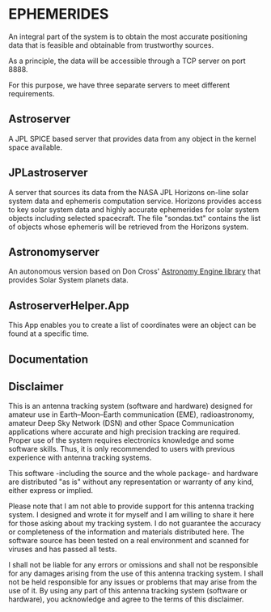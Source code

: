 # EPHEMERIDES
An integral part of the system is to obtain the most accurate positioning data that is feasible and obtainable from trustworthy sources.

As a principle, the data will be accessible through a TCP server on port 8888.

For this purpose, we have three separate servers to meet different requirements.

## Astroserver

A JPL SPICE based server that provides data from any object in the kernel space available.

## JPLastroserver

A server that sources its data from the NASA JPL Horizons on-line solar system data and ephemeris computation service. Horizons provides access to key solar system data and highly accurate ephemerides for solar system objects including selected spacecraft. The file "sondas.txt" contains the list of objects whose ephemeris will be retrieved from the Horizons system.
## Astronomyserver
An autonomous version based on Don Cross' [Astronomy Engine library](https://github.com/cosinekitty/astronomy) that provides Solar System planets data.

## AstroserverHelper.App
This App enables you to create a list of coordinates were an object can be found at a specific time.

## Documentation

## Disclaimer
This is an antenna tracking system (software and hardware) designed for amateur use in Earth–Moon–Earth communication (EME), radioastronomy, amateur Deep Sky Network (DSN) and other Space Communication applications where accurate and high precision tracking are required. 
Proper use of the system requires electronics knowledge and some software skills. Thus, it is only recommended to users with previous experience with antenna tracking systems.

This software -including the source and the whole package- and hardware are distributed "as is" without any representation or warranty of any kind, either express or implied. 

Please note that I am not able to provide support for this antenna tracking system. I designed and wrote it for myself and I am willing to share it here for those asking about my tracking system. I do not guarantee the accuracy or completeness of the information and materials distributed here. The software source has been tested on a real environment and scanned for viruses and has passed all tests.

I shall not be liable for any errors or omissions and shall not be responsible for any damages arising from the use of this antenna tracking system. I shall not be held responsible for any issues or problems that may arise from the use of it. 
By using any part of this antenna tracking system (software or hardware), you acknowledge and agree to the terms of this disclaimer.
